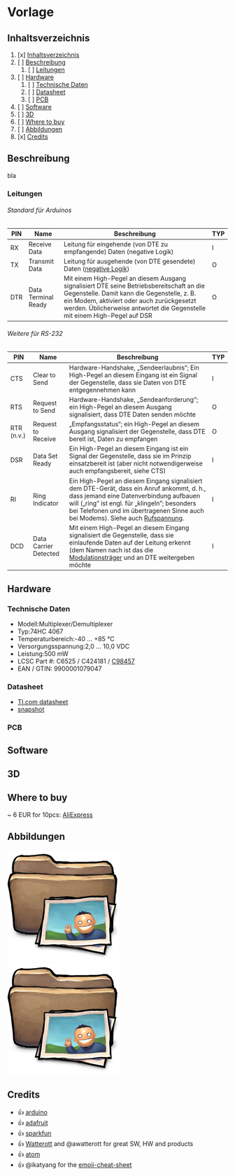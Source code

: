 # Vorlage
## Inhaltsverzeichnis
1. [x] [Inhaltsverzeichnis](#Inhaltsverzeichnis)
1. [ ] [Beschreibung](#Beschreibung)
   1. [ ] [Leitungen](#Leitungen)
1. [ ] [Hardware](#Hardware)
   1. [ ] [Technische Daten](#technische-daten)
   1. [ ] [Datasheet](#datasheet)
   1. [ ] [PCB](#PCB)
1. [ ] [Software](#Software)
1. [ ] [3D](#3D)
1. [ ] [Where to buy](#Where-to-buy)
1. [ ] [Abbildungen](#Abbildungen)
1. [x] [Credits](#Credits)

## Beschreibung
bla

### Leitungen
###### Standard für Arduinos
PIN | Name | Beschreibung | TYP
------------ | ------------- | ------------- | -------------
RX | Receive Data | Leitung für eingehende (von DTE zu empfangende) Daten (negative Logik) | I
TX | Transmit Data | Leitung für ausgehende (von DTE gesendete) Daten ([negative Logik](https://de.wikipedia.org/wiki/Negative_Logik)) | O
DTR | Data Terminal Ready | Mit einem High-Pegel an diesem Ausgang signalisiert DTE seine Betriebsbereitschaft an die Gegenstelle. Damit kann die Gegenstelle, z. B. ein Modem, aktiviert oder auch zurückgesetzt werden. Üblicherweise antwortet die Gegenstelle mit einem High-Pegel auf DSR | O

###### Weitere für RS-232
PIN | Name | Beschreibung | TYP
------------ | ------------- | ------------- | -------------
CTS | Clear to Send | Hardware-Handshake, „Sendeerlaubnis“; Ein High-Pegel an diesem Eingang ist ein Signal der Gegenstelle, dass sie Daten von DTE entgegennehmen kann | I
RTS | Request to Send | Hardware-Handshake, „Sendeanforderung“; ein High-Pegel an diesem Ausgang signalisiert, dass DTE Daten senden möchte | O
RTR (n.v.) | Request to Receive | „Empfangsstatus“; ein High-Pegel an diesem Ausgang signalisiert der Gegenstelle, dass DTE bereit ist, Daten zu empfangen | O
DSR | Data Set Ready | Ein High-Pegel an diesem Eingang ist ein Signal der Gegenstelle, dass sie im Prinzip einsatzbereit ist (aber nicht notwendigerweise auch empfangsbereit, siehe CTS) | I
RI | Ring Indicator | Ein High-Pegel an diesem Eingang signalisiert dem DTE-Gerät, dass ein Anruf ankommt, d. h., dass jemand eine Datenverbindung aufbauen will („ring“ ist engl. für „klingeln“; besonders bei Telefonen und im übertragenen Sinne auch bei Modems). Siehe auch [Rufspannung](https://de.wikipedia.org/wiki/Rufspannung). | I
DCD | Data Carrier Detected | Mit einem High-Pegel an diesem Eingang signalisiert die Gegenstelle, dass sie einlaufende Daten auf der Leitung erkennt (dem Namen nach ist das die [Modulationsträger](https://de.wikipedia.org/wiki/Tr%C3%A4ger_(Nachrichtentechnik)-Erkennung) und an DTE weitergeben möchte | I


## Hardware
### Technische Daten
* Modell:Multiplexer/Demultiplexer
* Typ:74HC 4067
* Temperaturbereich:-40 ... +85 °C
* Versorgungsspannung:2,0 ... 10,0 VDC
* Leistung:500 mW
* LCSC Part #: C6525 / C424181 / [C98457](https://lcsc.com/product-detail/Analog-Switches_TI_CD74HC4067SM96_CD74HC4067SM96_C98457.html/?href=jlc-SMT)
* EAN / GTIN: 9900001079047

### Datasheet
* [TI.com datasheet](https://www.ti.com/lit/ds/symlink/cd74hc4067.pdf)
* [snapshot](datasheet/xyz.pdf)
### PCB
## Software
## 3D

## Where to buy
~ 6 EUR for 10pcs: [AliExpress](https://www.aliexpress.com/item/32821800330.html)

## Abbildungen
![Front](images/front.png)
![Back](images/back.png)

## Credits
* :+1: [arduino](https://github.com/arduino)
* :+1: [adafruit](https://github.com/adafruit)
* :+1: [sparkfun](https://github.com/sparkfun)
* :+1: [Watterott](https://github.com/watterott) and @awatterott for great SW, HW and products
* :+1: [atom](https://github.com/atom) 
* :+1: @ikatyang for the [emoji-cheat-sheet](https://github.com/ikatyang/emoji-cheat-sheet/blob/master/README.md)
